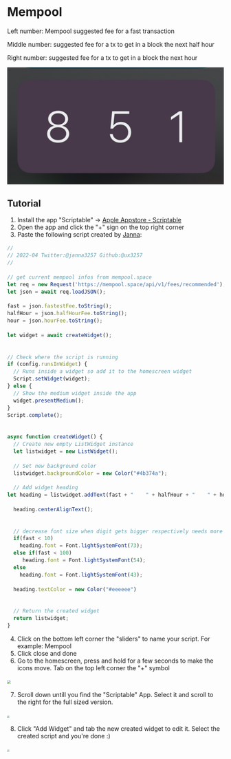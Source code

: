 # Mempool

Left number: Mempool suggested fee for a fast transaction

Middle number: suggested fee for a tx to get in a block the next half hour

Right number: suggested fee for a tx to get in a block the next hour

<img src="./images/mempool_simple.jpg" style="zoom: 67%;" />

## Tutorial

1. Install the app "Scriptable" -> [Apple Appstore - Scriptable](https://apps.apple.com/ch/app/scriptable/id1405459188?l=en)
1. Open the app and click the "+" sign on the top right corner
1. Paste the following script created by [Janna](https://twitter.com/Janna3257):

```js
//
// 2022-04 Twitter:@janna3257 Github:@ux3257
//

// get current mempool infos from mempool.space
let req = new Request('https://mempool.space/api/v1/fees/recommended');
let json = await req.loadJSON();

fast = json.fastestFee.toString();
halfHour = json.halfHourFee.toString();
hour = json.hourFee.toString();

let widget = await createWidget();


// Check where the script is running
if (config.runsInWidget) {
  // Runs inside a widget so add it to the homescreen widget
  Script.setWidget(widget);
} else {
  // Show the medium widget inside the app
  widget.presentMedium();
}
Script.complete();


async function createWidget() {
  // Create new empty ListWidget instance
  let listwidget = new ListWidget();

  // Set new background color
  listwidget.backgroundColor = new Color("#4b374a");

  // Add widget heading  
let heading = listwidget.addText(fast + "    " + halfHour + "    " + hour);    

  heading.centerAlignText();


  // decrease font size when digit gets bigger respectively needs more space
  if(fast < 10)
    heading.font = Font.lightSystemFont(73);
  else if(fast < 100)
     heading.font = Font.lightSystemFont(54);
  else
    heading.font = Font.lightSystemFont(43);

  heading.textColor = new Color("#eeeeee")


  // Return the created widget
  return listwidget;
}
```

4. Click on the bottom left corner the "sliders" to name your script. For example: Mempool
5. Click close and done
6. Go to the homescreen, press and hold for a few seconds to make the icons move. Tab on the top left corner the "+" symbol

<img src="./images/2.PNG" style="zoom: 50%;" />

7. Scroll down untill you find the "Scriptable" App. Select it and scroll to the right for the full sized version.

<img src="./images/3.PNG" style="zoom: 30%;" />

8. Click "Add Widget" and tab the new created widget to edit it. Select the created script and you're done :)

<img src="./images/5.PNG" style="zoom: 30%;" />
